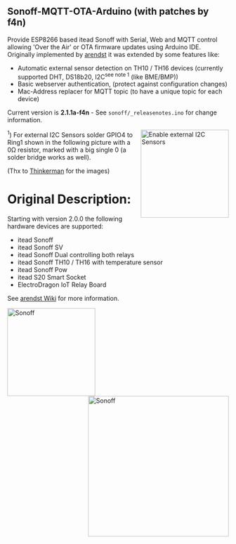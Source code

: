 ## Sonoff-MQTT-OTA-Arduino (with patches by f4n)
Provide ESP8266 based itead Sonoff with Serial, Web and MQTT control allowing 'Over the Air' or OTA firmware updates using Arduino IDE. Originally implemented by [arendst](https://github.com/arendst/Sonoff-MQTT-OTA-Arduino/) it was extended by some features like:

- Automatic external sensor detection on TH10 / TH16 devices (currently supported DHT, DS18b20, I2C<sup>see note 1</sup> (like BME/BMP))
- Basic webserver authentication, (protect against configuration changes)
- Mac-Address replacer for MQTT topic (to have a unique topic for each device)

Current version is **2.1.1a-f4n** - See ```sonoff/_releasenotes.ino``` for change information.

[<img alt="Enable external I2C Sensors" src="http://tinkerman.cat/wp-content/uploads/2016/10/20161004_110845s.jpg" height="200" align="right" />](http://tinkerman.cat/wp-content/uploads/2016/10/20161004_110845s.jpg)
<sup>1</sup>) For external I2C Sensors solder GPIO4 to Ring1 shown in the following picture with a 0&Omega; resistor, marked with a big single 0 (a solder bridge works as well).

(Thx to [Thinkerman](http://tinkerman.cat/sonoff-th10-th16-sensors-displays-actuators/) for the images)



# Original Description:

Starting with version 2.0.0 the following hardware devices are supported:
- itead Sonoff
- itead Sonoff SV
- itead Sonoff Dual controlling both relays
- itead Sonoff TH10 / TH16 with temperature sensor
- itead Sonoff Pow
- itead S20 Smart Socket
- ElectroDragon IoT Relay Board

See [arendst Wiki](https://github.com/arendst/Sonoff-MQTT-OTA-Arduino/wiki) for more information.

<img alt="Sonoff" src="https://github.com/arendst/arendst.github.io/blob/master/media/sonoff.jpg" height="200" align="left" />
<img alt="Sonoff" src="https://github.com/arendst/arendst.github.io/blob/master/media/sonoff_th.jpg" height="320" align="right" />
